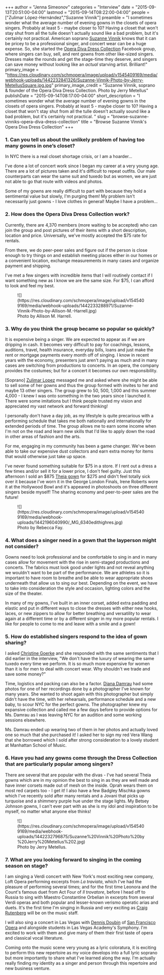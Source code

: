 +++
author = "Jenna Simeonov"
categories = "Interview"
date = "2015-09-13T20:51:00-04:00"
lastmod = "2015-09-14T08:22:00-04:00"
people = ["Zulimar López-Hernández","Suzanne Vinnik"]
preamble = "I sometimes wonder what the average number of evening gowns in the closets of opera singers. Probably at least 5 - maybe closer to 10? Having a closet that won't stay shut from all the tulle doesn't actually sound like a bad problem, but it's certainly not practical. American soprano [Suzanne Vinnik](/scene/people/suzanne-vinnik/) knows that it can be pricey to be a professional singer, and concert wear can be a huge expense. So, she started the [Opera Diva Dress Collection](https://www.facebook.com/groups/456489367792116/) Facebook group, where singers can buy, sell, and rent gowns from other like-sized singers. Dresses make the rounds and get the stage-time they deserve, and singers can save money without looking like an *actual* starving artist. Brilliant!"
primary_image = "https://res.cloudinary.com/schmopera/image/upload/v1545409169/media/webhook-uploads/1442232841326/Suzanne-Vinnik-Photo-by-Jerry-MetellusSquare.jpg.jpg"
primary_image_credit = "Suzanne Vinnik, soprano & founder of the Opera Diva Dress Collection. Photo by Jerry Metellus"
publishDate = "2015-09-14T08:17:00-04:00"
short_description = "I sometimes wonder what the average number of evening gowns in the closets of opera singers. Probably at least 5 - maybe closer to 10? Having a closet that won&#039;t stay shut from all the tulle doesn&#039;t actually sound like a bad problem, but it&#039;s certainly not practical. "
slug = "browse-suzanne-vinniks-opera-diva-dress-collection"
title = "Browse Suzanne Vinnik&#039;s Opera Diva Dress Collection"
+++

### 1. Can you tell us about the unlikely problem of having too many gowns in one’s closet?

In NYC there is a real closet shortage crisis, or I am a hoarder... 

I've done a lot of concert work since I began my career at a very young age. There are a lot of pictures taken and it's difficult to repeat outfits. Our male counterparts can wear the same suit and tuxedo but as women, we are just not able to go that route with videos and photos.

Some of my gowns are really difficult to part with because they hold a sentimental value but slowly, I'm purging them! My problem isn't necessarily just gowns - I love clothes in general! Maybe I have a problem...

### 2. How does the Opera Diva Dress Collection work?

Currently, there are 4,370 members (more waiting to be accepted) who can join the group and post pictures of their items with a short description, location and price. Universally, we've mostly accepted the $75 rate for rentals. 

From there, we do peer-peer sales and figure out if the person is close enough to try things on and establish meeting places either in our homes or a convenient location, exchange measurements in many cases and organize payment and shipping. 

I've met a few singers with incredible items that I will routinely contact if I want something new as I know we are the same size. For $75, I can afford to look and feel my best. 

<figure data-type="image">
![](https://res.cloudinary.com/schmopera/image/upload/v1545409169/media/webhook-uploads/1442233288971/Suzanne-Vinnik-Photo-by-Allison-M.-Harrell.jpg)
<figcaption>Photo by Allison M. Harrell. </figcaption>
</figure>

### 3. Why do you think the group became so popular so quickly?

It is expensive being a singer. We are expected to appear as if we are dripping in cash. It becomes very difficult to pay for coachings, lessons, auditions, travel, health insurance, everyday bills, loans and just make the rent or mortgage payments every month off of singing. I know in recent years with the economy, presenters just aren't paying as much and in many cases are switching from productions to concerts. In an opera, the company provides the costumes; but for a concert it becomes our own responsibility.

[Soprano] [Zulimar Lopez](/scene/people/zulimar-lopez-hernandez/) messaged me and asked where she might be able to sell some of her gowns and thus the group formed with invites to her and maybe 13 other singers. The group grew to 50, 500, 1,000 and this summer 4,000 - I knew I was onto something in the two years since I launched it. There were some imitations but I think people trusted my vision and appreciated my vast network and forward thinking!

I personally don't have a day job, as my lifestyle is quite precarious with a performing schedule that takes me both nationally and internationally for extended periods of time. The group allows me to earn some income when I'm not on the road and learn new skills that I'd like to apply down the road in other areas of fashion and the arts. 

For me, engaging in my community has been a game changer. We've been able to take our expensive dust collectors and earn extra money for items that would otherwise just take up space.  

I've never found something suitable for $75 in a store. If I rent out a dress a few times and/or sell it for a lower price, I don't feel guilty. Just this afternoon I sold an $875 [Theia gown](http://theiacouture.com/) for $275 and didn't feel totally sick over it because I've worn it in the George London Finals, Irene Roberts wore it at the Hollywood Bowl and it's appeared in photoshoots on three different singers beside myself! The sharing economy and peer-to-peer sales are the future!

<figure data-type="image">
![](https://res.cloudinary.com/schmopera/image/upload/v1545409169/media/webhook-uploads/1442196040990/_MG_6340edithighres.jpg)
<figcaption>Photo by Rebecca Fay.</figcaption>
</figure>

### 4. What does a singer need in a gown that the layperson might not consider?

Gowns need to look professional and be comfortable to sing in and in many cases allow for movement with the rise in semi-staged productions and concerts. The fabrics must look good under lights and not reveal anything we wouldn't want to be part of the performance. We are athletes so it is important to have room to breathe and be able to wear appropriate shoes underneath that allow us to sing our best. Depending on the event, we have to take into consideration the style and occasion, lighting colors and the size of the theater.

In many of my gowns, I've built in an inner corset, added extra padding and elastic and put in different ways to close the dresses with either new hooks, laces, or new zippers to allow for better breathing and versatility to wear again at a different time or by a different singer in my more popular rentals. I like for people to come to me and leave with a smile and a gown!

### 5. How do established singers respond to the idea of gown sharing?

I asked [Christine Goerke](/scene/people/christine-goerke/) and she responded with the same sentiments that I did earlier in the interview, "We don't have the luxury of wearing the same tuxedo every time we perform. It is so much more expensive for women than it is for men to deal with concert wear. Why shouldn't we trade and save some money?"

Time, logistics and packing can also be a factor. [Diana Damrau](/scene/people/diana-damrau/) had some photos for one of her recordings done by a photographer I've known for many years. She wanted to shoot again with this photographer but simply didn't have the time, with her rehearsals, performance schedule and a new baby, to scour NYC for the perfect gowns. The photographer knew my expansive collection and called me a few days before to provide options for Ms. Damrau as I was leaving NYC for an audition and some working sessions elsewhere.

Ms. Damrau ended up wearing two of them in her photos and actually loved one so much that she purchased it! I asked her to sign my red Vera Wang that she borrowed which I sold after strong consideration to a lovely student at Manhattan School of Music. 

### 6. Have you had any gowns come through the Dress Collection that are particularly popular among singers?

There are several that are popular with the divas - I've had several Theia gowns which are in my opinion the best to sing in as they are well made and have inner corsets made out of mesh on the inside. Oprah wears them on most red carpets too - I get it! I also have a few Badgley Mischka gowns which I've recently sold after many rentals and a Jovani that picks up turquoise and a shimmery purple hue under the stage lights. My Betsey Johnson gowns, I can't ever part with as she is my idol and inspiration to be myself, no matter what anyone else thinks! 

<figure data-type="image">
![](https://res.cloudinary.com/schmopera/image/upload/v1545409169/media/webhook-uploads/1442232796875/Suzanne%20Vinnik%20Photo%20by%20Jerry%20Metellus%202.jpg)
<figcaption>Photo by Jerry Metellus.</figcaption>
</figure>

### 7. What are you looking forward to singing in the coming season on stage?

I am singing a Verdi concert with New York's most exciting new company, Loft Opera performing excerpts from *La traviata*, which I've had the pleasure of performing several times; and for the first time Leonora and the Count's famous duet from Act Four of *Il trovatore*, before I head off to Russia to sing with Maestro Constantine Orbelian in excerpts from several Verdi operas and both popular and lesser-known verismo operatic arias and duets. It's the first time I'm singing in Russia and very exciting as [Craig Rutenberg](http://www.mybiggayears.com/archives/craig-rutenberg-star-accompanist/) will be on the music staff.

I will also sing a concert in Las Vegas with [Dennis Doubin](http://www.dennisdoubin.com/) of [San Francisco Opera](/scene/companies/san-francisco-opera/) and alongside students in Las Vegas Academy's Symphony. I'm excited to work with them and give many of them their first taste of opera and classical vocal literature.

Coming onto the music scene very young as a lyric coloratura, it is exciting to perform this new repertoire as my voice develops into a full lyric soprano but more importantly to share what I've learned along the way. I'm actually really finding my identity as a singer and person through this repertoire and new business venture. 

